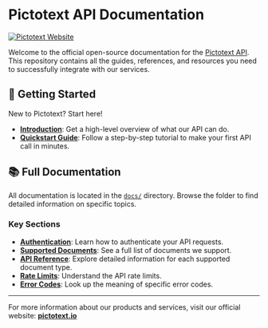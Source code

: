 # Pictotext API Documentation

[![Pictotext Website](https://img.shields.io/badge/Website-pictotext.io-blue?style=for-the-badge)](https://pictotext.io)

Welcome to the official open-source documentation for the [Pictotext API](https://pictotext.io/docs/). This repository contains all the guides, references, and resources you need to successfully integrate with our services.

## 🚀 Getting Started

New to Pictotext? Start here!

*   **[Introduction](./docs/introduction.md)**: Get a high-level overview of what our API can do.
*   **[Quickstart Guide](./docs/quickstart.md)**: Follow a step-by-step tutorial to make your first API call in minutes.

## 📚 Full Documentation

All documentation is located in the [`docs/`](./docs) directory. Browse the folder to find detailed information on specific topics.

### Key Sections
*   **[Authentication](./docs/authentication.md)**: Learn how to authenticate your API requests.
*   **[Supported Documents](./docs/supported-documents.md)**: See a full list of documents we support.
*   **[API Reference](./docs/reference/)**: Explore detailed information for each supported document type.
*   **[Rate Limits](./docs/limits.md)**: Understand the API rate limits.
*   **[Error Codes](./docs/errors.md)**: Look up the meaning of specific error codes.

---

For more information about our products and services, visit our official website: **[pictotext.io](https://pictotext.io)**
